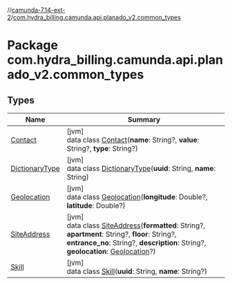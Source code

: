 //[camunda-7.14-ext-2](../../index.md)/[com.hydra_billing.camunda.api.planado_v2.common_types](index.md)

# Package com.hydra_billing.camunda.api.planado_v2.common_types

## Types

| Name | Summary |
|---|---|
| [Contact](-contact/index.md) | [jvm]<br>data class [Contact](-contact/index.md)(**name**: String?, **value**: String?, **type**: String?) |
| [DictionaryType](-dictionary-type/index.md) | [jvm]<br>data class [DictionaryType](-dictionary-type/index.md)(**uuid**: String, **name**: String) |
| [Geolocation](-geolocation/index.md) | [jvm]<br>data class [Geolocation](-geolocation/index.md)(**longitude**: Double?, **latitude**: Double?) |
| [SiteAddress](-site-address/index.md) | [jvm]<br>data class [SiteAddress](-site-address/index.md)(**formatted**: String?, **apartment**: String?, **floor**: String?, **entrance_no**: String?, **description**: String?, **geolocation**: [Geolocation](-geolocation/index.md)?) |
| [Skill](-skill/index.md) | [jvm]<br>data class [Skill](-skill/index.md)(**uuid**: String, **name**: String?) |

